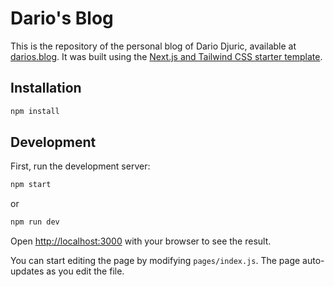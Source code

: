 # Dario's Blog

This is the repository of the personal blog of Dario Djuric, available at [darios.blog](https://darios.blog). It was built using the [Next.js and Tailwind CSS starter template](https://vercel.com/templates/next.js/tailwind-css-starter-blog).

## Installation

```bash
npm install
```

## Development

First, run the development server:

```bash
npm start
```

or

```bash
npm run dev
```

Open [http://localhost:3000](http://localhost:3000) with your browser to see the result.

You can start editing the page by modifying `pages/index.js`. The page auto-updates as you edit the file.

